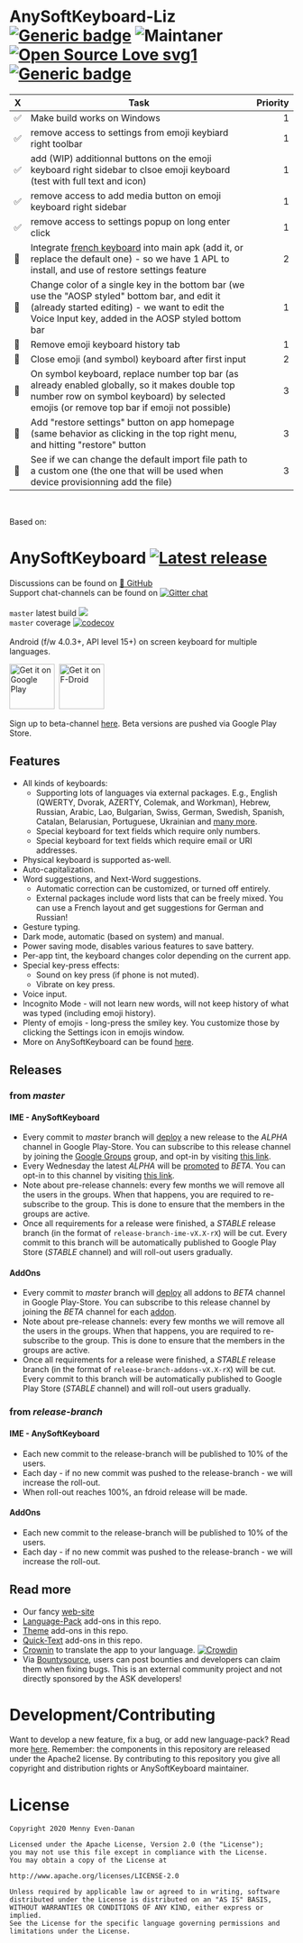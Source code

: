 AnySoftKeyboard-Liz&nbsp;[![Generic badge](https://img.shields.io/badge/version-0.1-blue.svg)](https://github.com/mtx-z/AnySoftKeyboard-Liz/)&nbsp;![Maintaner](https://img.shields.io/badge/maintainer-mtxz-red)&nbsp;[![Open Source Love svg1](https://badges.frapsoft.com/os/v1/open-source.svg?v=103)](https://github.com/ellerbrock/open-source-badges/)&nbsp;[![Generic badge](https://img.shields.io/badge/AnySoftKeyboard-v1.10_r4-blue.svg)](https://github.com/AnySoftKeyboard/AnySoftKeyboard/releases)
====================

|X|Task|Priority
|---|---|--:|
|:white_check_mark:|Make build works on Windows|1|
|:white_check_mark:|remove access to settings from emoji keybiard right toolbar|1|
|:white_check_mark:|add (WIP) additionnal buttons on the emoji keyboard right sidebar to clsoe emoji keyboard (test with full text and icon)|1|
|:white_check_mark:|remove access to add media button on emoji keyboard right sidebar|1|
|:white_check_mark:|remove access to settings popup on long enter click|1|
|:red_circle:|Integrate [french keyboard](https://github.com/AnySoftKeyboard/AnySoftKeyboard/blob/master/addons/languages/PACKS.md) into main apk (add it, or replace the default one) - so we have 1 APL to install, and use of restore settings feature|2|
|:red_circle:|Change color of a single key in the bottom bar (we use the "AOSP styled" bottom bar, and edit it (already started editing) - we want to edit the Voice Input key, added in the AOSP styled bottom bar|1|
|:red_circle:|Remove emoji keyboard history tab|1|
|:red_circle:|Close emoji (and symbol) keyboard after first input|2|
|:red_circle:|On symbol keyboard, replace number top bar (as already enabled globally, so it makes double top number row on symbol keyboard) by selected emojis (or remove top bar if emoji not possible)|3|
|:red_circle:|Add "restore settings" button on app homepage (same behavior as clicking in the top right menu, and hitting "restore" button|3|
|:red_circle:|See if we can change the default import file path to a custom one (the one that will be used when device provisionning add the file)|3|
<br/>

Based on:<br/>

AnySoftKeyboard&nbsp;[![Latest release](https://img.shields.io/github/release/AnySoftKeyboard/AnySoftKeyboard.svg)](https://github.com/AnySoftKeyboard/AnySoftKeyboard/releases)
====================
Discussions can be found on&nbsp;[💬&nbsp;GitHub](https://github.com/AnySoftKeyboard/AnySoftKeyboard/discussions)<br/>
Support chat-channels can be found on&nbsp;[![Gitter chat](https://badges.gitter.im/AnySoftKeyboard/gitter.png)](https://gitter.im/AnySoftKeyboard)<br/>
<br/>
`master` latest build&nbsp;![](https://github.com/AnySoftKeyboard/AnySoftKeyboard/workflows/checks/badge.svg?event=push&branch=master)<br/>
`master` coverage&nbsp;[![codecov](https://codecov.io/gh/AnySoftKeyboard/AnySoftKeyboard/branch/master/graph/badge.svg)](https://codecov.io/gh/AnySoftKeyboard/AnySoftKeyboard)<br/>
<br/>
Android (f/w 4.0.3+, API level 15+) on screen keyboard for multiple languages.

<a href="https://play.google.com/store/apps/details?id=com.menny.android.anysoftkeyboard&utm_source=global_co&utm_medium=prtnr&utm_content=Mar2515&utm_campaign=PartBadge&pcampaignid=MKT-AC-global-none-all-co-pr-py-PartBadges-Oct1515-1"><img alt="Get it on Google Play" src="https://play.google.com/intl/en_us/badges/images/apps/en-play-badge.png" height="80pt"/></a>&nbsp;&nbsp;<a href="https://f-droid.org/repository/browse/?fdid=com.menny.android.anysoftkeyboard"><img alt="Get it on F-Droid" src="https://f-droid.org/wiki/images/5/55/F-Droid-button_get-it-on_bigger.png" height="80pt"/></a>

Sign up to beta-channel [here](https://play.google.com/apps/testing/com.menny.android.anysoftkeyboard). Beta versions are pushed via Google Play Store.

## Features
 * All kinds of keyboards:
     * Supporting lots of languages via external packages. E.g., English (QWERTY, Dvorak, AZERTY, Colemak, and Workman), Hebrew, Russian, Arabic, Lao, Bulgarian, Swiss, German, Swedish, Spanish, Catalan, Belarusian, Portuguese, Ukrainian and [many more](addons/languages/PACKS.md).
     * Special keyboard for text fields which require only numbers.
     * Special keyboard for text fields which require email or URI addresses.
 * Physical keyboard is supported as-well.
 * Auto-capitalization.
 * Word suggestions, and Next-Word suggestions.
     * Automatic correction can be customized, or turned off entirely.
     * External packages include word lists that can be freely mixed. You can use a French layout and get suggestions for German and Russian!
 * Gesture typing.
 * Dark mode, automatic (based on system) and manual.
 * Power saving mode, disables various features to save battery.
 * Per-app tint, the keyboard changes color depending on the current app.
 * Special key-press effects:
     * Sound on key press (if phone is not muted).
     * Vibrate on key press.
 * Voice input. 
 * Incognito Mode - will not learn new words, will not keep history of what was typed (including emoji history).
 * Plenty of emojis - long-press the smiley key. You customize those by clicking the Settings icon in emojis window.
 * More on AnySoftKeyboard can be found [here](http://anysoftkeyboard.github.io/).

## Releases

### from _master_

#### IME - AnySoftKeyboard
* Every commit to _master_ branch will [deploy](.github/workflows/checks.yml) a new release to the _ALPHA_ channel in Google Play-Store. You can subscribe to this release channel by joining the [Google Groups](https://groups.google.com/d/forum/anysoftkeyboard-alpha-testers) group, and opt-in by visiting [this link](https://play.google.com/apps/testing/com.menny.android.anysoftkeyboard).
* Every Wednesday the latest _ALPHA_ will be [promoted](.github/workflows/deployment_promote.yml) to _BETA_. You can opt-in to this channel by visiting [this link](https://play.google.com/apps/testing/com.menny.android.anysoftkeyboard).
* Note about pre-release channels: every few months we will remove all the users in the groups. When that happens, you are required to re-subscribe to the group. This is done to ensure that the members in the groups are active.
* Once all requirements for a release were finished, a _STABLE_ release branch (in the format of `release-branch-ime-vX.X-rX`) will be cut. Every commit to this branch will be automatically published to Google Play Store (_STABLE_ channel) and will roll-out users gradually.

#### AddOns
* Every commit to _master_ branch will [deploy](.github/workflows/checks.yml) all addons to _BETA_ channel in Google Play-Store. You can subscribe to this release channel by joining the _BETA_ channel for each [addon](addons/languages/PACKS.md).
* Note about pre-release channels: every few months we will remove all the users in the groups. When that happens, you are required to re-subscribe to the group. This is done to ensure that the members in the groups are active.
* Once all requirements for a release were finished, a _STABLE_ release branch (in the format of `release-branch-addons-vX.X-rX`) will be cut. Every commit to this branch will be automatically published to Google Play Store (_STABLE_ channel) and will roll-out users gradually.

### from _release-branch_

#### IME - AnySoftKeyboard
* Each new commit to the release-branch will be published to 10% of the users.
* Each day - if no new commit was pushed to the release-branch - we will increase the roll-out.
* When roll-out reaches 100%, an fdroid release will be made.

#### AddOns
* Each new commit to the release-branch will be published to 10% of the users.
* Each day - if no new commit was pushed to the release-branch - we will increase the roll-out.

## Read more
* Our fancy [web-site](http://anysoftkeyboard.github.io/)
* [Language-Pack](addons/languages/PACKS.md) add-ons in this repo.
* [Theme](addons/themes/PACKS.md) add-ons in this repo.
* [Quick-Text](addons/quicktexts/PACKS.md) add-ons in this repo.
* [Crownin](https://crowdin.com/project/anysoftkeyboard) to translate the app to your language. [![Crowdin](https://badges.crowdin.net/anysoftkeyboard/localized.svg)](https://crowdin.com/project/anysoftkeyboard)
* Via [Bountysource](https://www.bountysource.com/teams/anysoftkeyboard/issues), users can post bounties and developers can claim them when fixing bugs. This is an external community project and not directly sponsored by the ASK developers!

# Development/Contributing
Want to develop a new feature, fix a bug, or add new language-pack? Read more [here](CONTRIBUTING.md).
Remember: the components in this repository are released under the Apache2 license. By contributing to this repository you give all copyright and distribution rights or AnySoftKeyboard maintainer.

# License

    Copyright 2020 Menny Even-Danan
    
    Licensed under the Apache License, Version 2.0 (the "License");
    you may not use this file except in compliance with the License.
    You may obtain a copy of the License at
    
    http://www.apache.org/licenses/LICENSE-2.0
    
    Unless required by applicable law or agreed to in writing, software
    distributed under the License is distributed on an "AS IS" BASIS,
    WITHOUT WARRANTIES OR CONDITIONS OF ANY KIND, either express or implied.
    See the License for the specific language governing permissions and
    limitations under the License.
    
